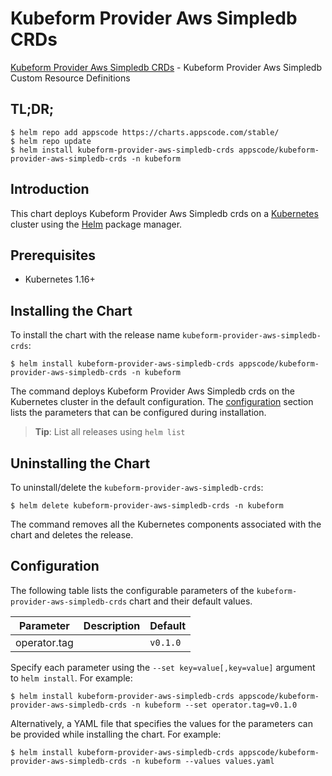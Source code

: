 # Kubeform Provider Aws Simpledb CRDs

[Kubeform Provider Aws Simpledb CRDs](https://github.com/kubeform) - Kubeform Provider Aws Simpledb Custom Resource Definitions

## TL;DR;

```console
$ helm repo add appscode https://charts.appscode.com/stable/
$ helm repo update
$ helm install kubeform-provider-aws-simpledb-crds appscode/kubeform-provider-aws-simpledb-crds -n kubeform
```

## Introduction

This chart deploys Kubeform Provider Aws Simpledb crds on a [Kubernetes](http://kubernetes.io) cluster using the [Helm](https://helm.sh) package manager.

## Prerequisites

- Kubernetes 1.16+

## Installing the Chart

To install the chart with the release name `kubeform-provider-aws-simpledb-crds`:

```console
$ helm install kubeform-provider-aws-simpledb-crds appscode/kubeform-provider-aws-simpledb-crds -n kubeform
```

The command deploys Kubeform Provider Aws Simpledb crds on the Kubernetes cluster in the default configuration. The [configuration](#configuration) section lists the parameters that can be configured during installation.

> **Tip**: List all releases using `helm list`

## Uninstalling the Chart

To uninstall/delete the `kubeform-provider-aws-simpledb-crds`:

```console
$ helm delete kubeform-provider-aws-simpledb-crds -n kubeform
```

The command removes all the Kubernetes components associated with the chart and deletes the release.

## Configuration

The following table lists the configurable parameters of the `kubeform-provider-aws-simpledb-crds` chart and their default values.

|  Parameter   | Description | Default  |
|--------------|-------------|----------|
| operator.tag |             | `v0.1.0` |


Specify each parameter using the `--set key=value[,key=value]` argument to `helm install`. For example:

```console
$ helm install kubeform-provider-aws-simpledb-crds appscode/kubeform-provider-aws-simpledb-crds -n kubeform --set operator.tag=v0.1.0
```

Alternatively, a YAML file that specifies the values for the parameters can be provided while
installing the chart. For example:

```console
$ helm install kubeform-provider-aws-simpledb-crds appscode/kubeform-provider-aws-simpledb-crds -n kubeform --values values.yaml
```
